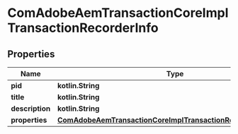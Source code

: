 
# ComAdobeAemTransactionCoreImplTransactionRecorderInfo

## Properties
Name | Type | Description | Notes
------------ | ------------- | ------------- | -------------
**pid** | **kotlin.String** |  |  [optional]
**title** | **kotlin.String** |  |  [optional]
**description** | **kotlin.String** |  |  [optional]
**properties** | [**ComAdobeAemTransactionCoreImplTransactionRecorderProperties**](ComAdobeAemTransactionCoreImplTransactionRecorderProperties.md) |  |  [optional]



